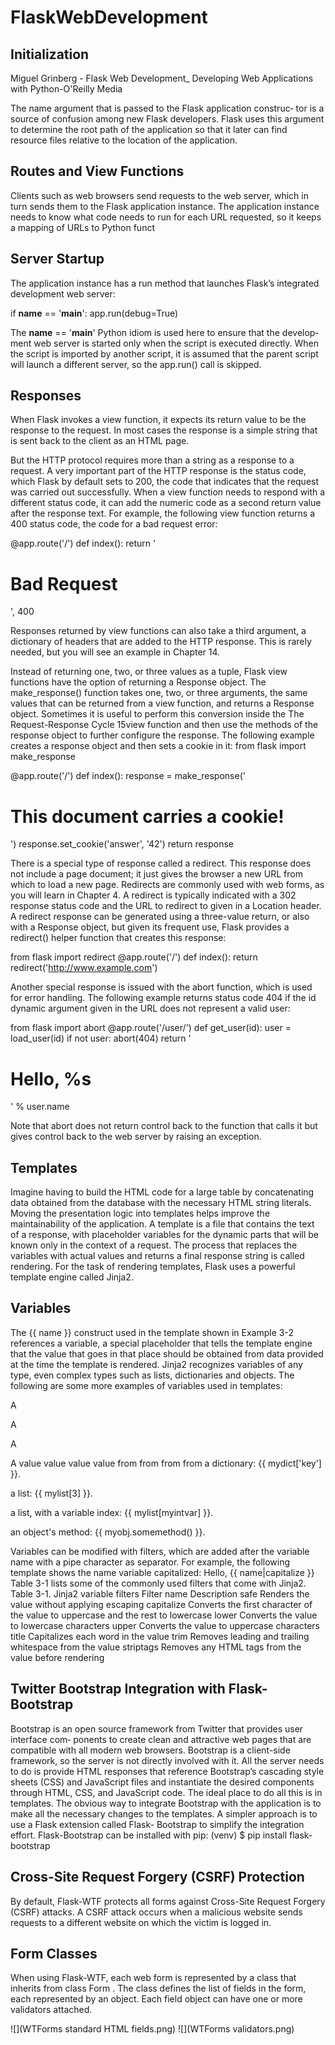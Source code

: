 # FlaskWebDevelopment
## Initialization

Miguel Grinberg - Flask Web Development_ Developing Web Applications with Python-O'Reilly Media

The name argument that is passed to the Flask application construc‐
tor is a source of confusion among new Flask developers. Flask uses
this argument to determine the root path of the application so that it
later can find resource files relative to the location of the application.

## Routes and View Functions
Clients such as web browsers send requests to the web server, which in turn sends them
to the Flask application instance. The application instance needs to know what code
needs to run for each URL requested, so it keeps a mapping of URLs to Python funct

## Server Startup
The application instance has a run method that launches Flask’s integrated development
web server:

if __name__ == '__main__':
	app.run(debug=True)

The __name__ == '__main__' Python idiom is used here to ensure that the develop‐
ment web server is started only when the script is executed directly. When the script is
imported by another script, it is assumed that the parent script will launch a different
server, so the app.run() call is skipped.

## Responses
When Flask invokes a view function, it expects its return value to be the response to the
request. In most cases the response is a simple string that is sent back to the client as an
HTML page.

But the HTTP protocol requires more than a string as a response to a request. A very
important part of the HTTP response is the status code, which Flask by default sets to
200, the code that indicates that the request was carried out successfully.
When a view function needs to respond with a different status code, it can add the
numeric code as a second return value after the response text. For example, the following
view function returns a 400 status code, the code for a bad request error:

@app.route('/')
def index():
	return '<h1>Bad Request</h1>', 400

Responses returned by view functions can also take a third argument, a dictionary of
headers that are added to the HTTP response. This is rarely needed, but you will see an
example in Chapter 14.

Instead of returning one, two, or three values as a tuple, Flask view functions have the
option of returning a Response object. The make_response() function takes one, two,
or three arguments, the same values that can be returned from a view function, and
returns a Response object. Sometimes it is useful to perform this conversion inside the
The Request-Response Cycle 15view function and then use the methods of the response object to further configure the
response. The following example creates a response object and then sets a cookie in it:
from flask import make_response

@app.route('/')
def index():
	response = make_response('<h1>This document carries a cookie!</h1>')
	response.set_cookie('answer', '42')
	return response

There is a special type of response called a redirect. This response does not include a
page document; it just gives the browser a new URL from which to load a new page.
Redirects are commonly used with web forms, as you will learn in Chapter 4.
A redirect is typically indicated with a 302 response status code and the URL to redirect
to given in a Location header. A redirect response can be generated using a three-value
return, or also with a Response object, but given its frequent use, Flask provides a
redirect() helper function that creates this response:

from flask import redirect
@app.route('/')
def index():
	return redirect('http://www.example.com')

Another special response is issued with the abort function, which is used for error
handling. The following example returns status code 404 if the id dynamic argument
given in the URL does not represent a valid user:

from flask import abort
@app.route('/user/<id>')
def get_user(id):
	user = load_user(id)
	if not user:
		abort(404)
		return '<h1>Hello, %s</h1>' % user.name

Note that abort does not return control back to the function that calls it but gives control
back to the web server by raising an exception.

## Templates

Imagine having to build the HTML code for a large table by concatenating
data obtained from the database with the necessary HTML string literals. Moving the
presentation logic into templates helps improve the maintainability of the application.
A template is a file that contains the text of a response, with placeholder variables for
the dynamic parts that will be known only in the context of a request. The process that
replaces the variables with actual values and returns a final response string is called
rendering. For the task of rendering templates, Flask uses a powerful template engine
called Jinja2.

## Variables
The {{ name }} construct used in the template shown in Example 3-2 references a
variable, a special placeholder that tells the template engine that the value that goes in
that place should be obtained from data provided at the time the template is rendered.
Jinja2 recognizes variables of any type, even complex types such as lists, dictionaries
and objects. The following are some more examples of variables used in templates:
<p>A
<p>A
<p>A
<p>A
value
value
value
value
from
from
from
from
a dictionary: {{ mydict['key'] }}.</p>
a list: {{ mylist[3] }}.</p>
a list, with a variable index: {{ mylist[myintvar] }}.</p>
an object's method: {{ myobj.somemethod() }}.</p>
Variables can be modified with filters, which are added after the variable name with a
pipe character as separator. For example, the following template shows the name variable
capitalized:
Hello, {{ name|capitalize }}
Table 3-1 lists some of the commonly used filters that come with Jinja2.
Table 3-1. Jinja2 variable filters
Filter name Description
safe Renders the value without applying escaping
capitalize Converts the first character of the value to uppercase and the rest to lowercase
lower Converts the value to lowercase characters
upper Converts the value to uppercase characters
title Capitalizes each word in the value
trim Removes leading and trailing whitespace from the value
striptags Removes any HTML tags from the value before rendering

## Twitter Bootstrap Integration with Flask-Bootstrap

Bootstrap is an open source framework from Twitter that provides user interface com‐
ponents to create clean and attractive web pages that are compatible with all modern
web browsers.
Bootstrap is a client-side framework, so the server is not directly involved with it. All
the server needs to do is provide HTML responses that reference Bootstrap’s cascading
style sheets (CSS) and JavaScript files and instantiate the desired components through
HTML, CSS, and JavaScript code. The ideal place to do all this is in templates.
The obvious way to integrate Bootstrap with the application is to make all the necessary
changes to the templates. A simpler approach is to use a Flask extension called Flask-
Bootstrap to simplify the integration effort. Flask-Bootstrap can be installed with pip:
(venv) $ pip install flask-bootstrap

## Cross-Site Request Forgery (CSRF) Protection
By default, Flask-WTF protects all forms against Cross-Site Request Forgery (CSRF)
attacks. A CSRF attack occurs when a malicious website sends requests to a different
website on which the victim is logged in.

## Form Classes
When using Flask-WTF, each web form is represented by a class that inherits from class
Form . The class defines the list of fields in the form, each represented by an object. Each
field object can have one or more validators attached.

![](WTForms standard HTML fields.png)
![](WTForms validators.png)
